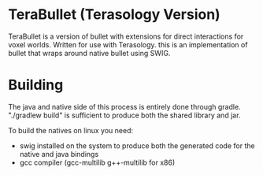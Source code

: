 # TeraBullet (Terasology Version)

TeraBullet is a version of bullet with extensions for direct interactions for voxel worlds. Written for use with Terasology. 
this is an implementation of bullet that wraps around native bullet using SWIG.

# Building

The java and native side of this process is entirely done through gradle. "./gradlew build" is sufficient to produce both the shared library and jar.

To build the natives on linux you need:

* swig installed on the system to produce both the generated code for the native and java bindings
* gcc compiler (gcc-multilib g++-multilib for x86)
